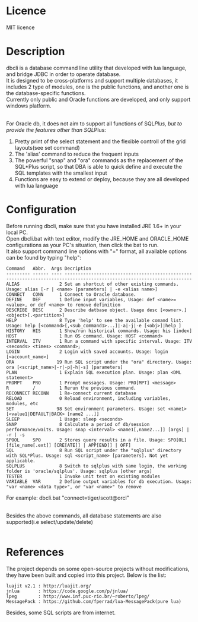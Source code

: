 Licence
============
MIT licence

Description
=============

dbcli is a database command line utility that developed with lua language, and bridge JDBC in order to operate database.<br> 
It is designed to be cross-platforms and support multiple databases, it includes 2 type of modules, one is the public functions, and another one is the database-specific functions.<br>
Currently only public and Oracle functions are developed, and only support windows platform.<br><br>

For Oracle db, it does not aim to support all functions of SQL*Plus, but to provide the features other than SQL*Plus:<br>
1) Pretty print of the select statement and the flexible controll of the grid layouts(see set command)<br>
2) The 'alias' command to reduce the frequent inputs<br>
3) The powerful "snap" and "ora" commands as the replacement of the SQL*Plus script, so that DBA is able to quick define and execute the SQL templates with the smallest input<br>
4) Functions are easy to extend or deploy, because they are all developed with lua language<br>



Configuration
============
Before running dbcli, make sure that you have installed JRE 1.6+ in your local PC.<br>
Open dbcli.bat with text editor, modify the JRE_HOME and ORACLE_HOME configurations as your PC's situation, then click the bat to run.<br>
It also support command line options with "<command>=<args>" format, all available options can be found by typing "help":<br>


    Command   Abbr.  Args Decription
    --------- ------ ---- ----------------------------------------------------------------------------------------------------------------------
    ALIAS               2 Set an shortcut of other existing commands. Usage: alias [-r | <name> [parameters] | -e <alias name>]
    CONNECT   CONN      1 Connect to Oracle database.
    DEFINE    DEF       1 Define input variables, Usage: def <name>=<value>, or def <name> to remove definition
    DESCRIBE  DESC      2 Describe datbase object. Usage desc [<owner>.]<object>[.<partition>]
    HELP                8 Type 'help' to see the available comand list. Usage: help [<command>[,<sub_command1>...]|-a|-j|-e [<obj>]|help ]
    HISTORY   HIS       1 Show/run historical commands. Usage: his [index]
    HOST                1 Run OS command. Usage: HOST <command>
    INTERVAL  ITV       1 Run a command with specific interval. Usage: ITV <seconds> <times> <command>;
    LOGIN               2 Login with saved accounts. Usage: login [<account_name>]
    ORA                19 Run SQL script under the "ora" directory. Usage: ora [<script_name>|-r|-p|-h|-s] [parameters]
    PLAN                1 Explain SQL execution plan. Usage: plan <DML statement>
    PROMPT    PRO       1 Prompt messages. Usage: PRO[MPT] <message>
    R         /         1 Rerun the previous command.
    RECONNECT RECONN    1 Re-connect current database
    RELOAD              0 Reload environment, including variables, modules, etc
    SET                98 Set environment parameters. Usage: set <name1> [<value1|DEFAULT|BACK> [name2 ...]]
    SLEEP               1 Usage: sleep <seconds>
    SNAP                8 Calculate a period of db/session performance/waits. Usage: snap <interval> <name1[,name2...]] [args] | -r | -s
    SPOOL     SPO       2 Stores query results in a file. Usage: SPO[OL] [file_name[.ext]] [CRE[ATE]] | APP[END]] | OFF]
    SQL                 8 Run SQL script under the "sqlplus" directory with SQL*Plus. Usage: sql <script_name> [parameters]. Not yet applicable.
    SQLPLUS             8 Switch to sqlplus with same login, the working folder is 'oracle/sqlplus'. Usage: sqlplus [other args]
    TESTER              1 Invoke unit test on existing modules
    VARIABLE  VAR       2 Define output variables for db execution. Usage: "var <name> <data type>", or "var <name>" to remove

For example: dbcli.bat "connect=tiger/scott@orcl"<br><br>

Besides the above commands, all database statements are also supported(i.e select/update/delete)<br><br>


References
============
The project depends on some open-source projects without modifications, they have been built and copied into this project.
Below is the list:<br>

    luajit v2.1 : http://luajit.org/
    jnlua       : https://code.google.com/p/jnlua/
    lpeg        : http://www.inf.puc-rio.br/~roberto/lpeg/
    MessagePack : https://github.com/fperrad/lua-MessagePack(pure lua)


Besides, some SQL scripts are from internet.
